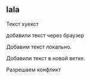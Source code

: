 ## lala

Текст хуекст

добавили текст через браузер

Добавим текст локально.

Добавили текст в новой ветке.

Разрешаем конфликт
